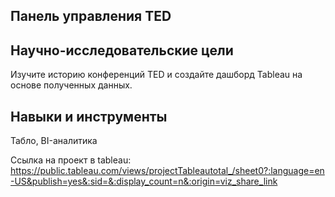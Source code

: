 ## Панель управления TED
## Научно-исследовательские цели
Изучите историю конференций TED и создайте дашборд Tableau на основе полученных данных.

## Навыки и инструменты
Табло, BI-аналитика

Ссылка на проект в tableau: https://public.tableau.com/views/projectTableautotal_/sheet0?:language=en-US&publish=yes&:sid=&:display_count=n&:origin=viz_share_link
